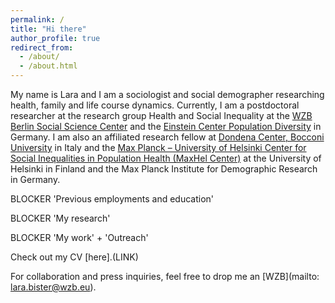```yaml
---
permalink: /
title: "Hi there"
author_profile: true
redirect_from: 
  - /about/
  - /about.html
---
```


My name is Lara and I am a sociologist and social demographer researching health, family and life course dynamics. Currently, I am a postdoctoral researcher at the research group Health and Social Inequality at the [WZB Berlin Social Science Center](https://wzb.eu/de) and the [Einstein Center Population Diversity](https://einstein-diversity.com) in Germany. I am also an affiliated research fellow at [Dondena Center, Bocconi University](https://dondena.unibocconi.eu) in Italy and the [Max Planck – University of Helsinki Center for Social Inequalities in Population Health (MaxHel Center)](https://www.helsinki.fi/en/helsinki-institute-demography-and-population-health/maxhel-center) at the University of Helsinki in Finland and the
Max Planck Institute for Demographic Research in Germany.

BLOCKER 'Previous employments and education'

BLOCKER 'My research'

BLOCKER 'My work' + 'Outreach'

Check out my CV [here].(LINK)

For collaboration and press inquiries, feel free to drop me an [WZB](mailto: lara.bister@wzb.eu). 